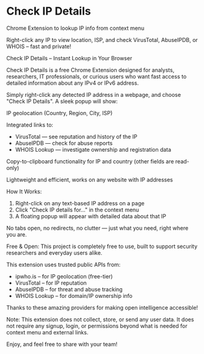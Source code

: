 # Check IP Details
 Chrome Extension to lookup IP info from context menu


 Right-click any IP to view location, ISP, and check VirusTotal, AbuseIPDB, or WHOIS – fast and private!


 Check IP Details – Instant Lookup in Your Browser

Check IP Details is a free Chrome Extension designed for analysts, researchers, IT professionals, or curious users who want fast access to detailed information about any IPv4 or IPv6 address.

Simply right-click any detected IP address in a webpage, and choose "Check IP Details". A sleek popup will show:

 IP geolocation (Country, Region, City, ISP)

 Integrated links to:
- VirusTotal — see reputation and history of the IP
- AbuseIPDB — check for abuse reports
- WHOIS Lookup — investigate ownership and registration data

 Copy-to-clipboard functionality for IP and country (other fields are read-only)

 Lightweight and efficient, works on any website with IP addresses

 How It Works:
1. Right-click on any text-based IP address on a page
2. Click "Check IP details for..." in the context menu
3. A floating popup will appear with detailed data about that IP

No tabs open, no redirects, no clutter — just what you need, right where you are.

 Free & Open:
This project is completely free to use, built to support security researchers and everyday users alike.

This extension uses trusted public APIs from:
- ipwho.is – for IP geolocation (free-tier)
- VirusTotal – for IP reputation
- AbuseIPDB – for threat and abuse tracking
- WHOIS Lookup – for domain/IP ownership info

Thanks to these amazing providers for making open intelligence accessible!

 Note:
This extension does not collect, store, or send any user data. It does not require any signup, login, or permissions beyond what is needed for context menu and external links.

Enjoy, and feel free to share with your team!

